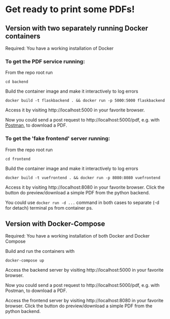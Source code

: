 # Get ready to print some PDFs!

## Version with two separately running Docker containers

Required: You have a working installation of Docker

### To get the PDF service running:
From the repo root run
```console
cd backend
```
Build the container image and make it interactively to log errors
```console
docker build -t flaskbackend . && docker run -p 5000:5000 flaskbackend
```

Access it by visiting http://localhost:5000 in your favorite browser.

Now you could send a post request to http://localhost:5000/pdf, e.g. with [Postman](https://www.getpostman.com/), to download a PDF.

### To get the 'fake frontend' server running:
From the repo root run
```console
cd frontend
```
Build the container image and make it interactively to log errors
```console
docker build -t vuefrontend . && docker run -p 8080:8080 vuefrontend
```

Access it by visiting http://localhost:8080 in your favorite browser. Click the button do preview/download a simple PDF from the python backend.

You could use `docker run -d ...` command in both cases to separate (-d for detach) terminal ps from container ps.

## Version with Docker-Compose

Required: You have a working installation of both Docker and Docker Compose

Build and run the containers with
```console
docker-compose up
```
Access the backend server by visiting http://localhost:5000 in your favorite browser.

Now you could send a post request to http://localhost:5000/pdf, e.g. with Postman, to download a PDF.

Access the frontend server by visiting http://localhost:8080 in your favorite browser. Click the button do preview/download a simple PDF from the python backend.
